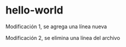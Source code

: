 # hello-world

Modificación 1, se agrega una línea nueva

Modificación 2, se elimina una línea del archivo


